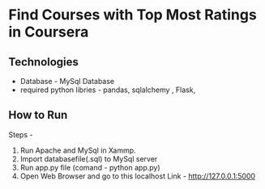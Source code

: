 # Find Courses with Top Most Ratings in Coursera

## Technologies
- Database - MySql Database
- required python libries - pandas, sqlalchemy , Flask, 


## How to Run
Steps -
1. Run Apache and MySql in Xammp.
2. Import databasefile(.sql) to MySql server
2. Run app.py file (comand - python app.py)
3. Open Web Browser and go to this localhost Link - http://127.0.0.1:5000
